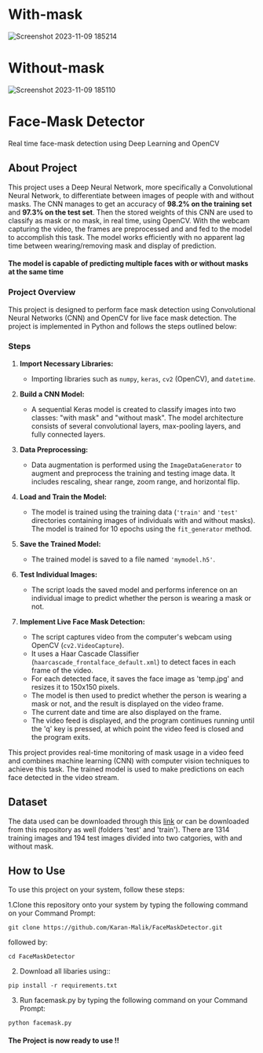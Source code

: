 # With-mask
![Screenshot 2023-11-09 185214](https://github.com/sharma-samarth/FaceMaskProject/assets/122161268/ce61deb7-9610-45c3-8925-88675b0c5cac)

# Without-mask
![Screenshot 2023-11-09 185110](https://github.com/sharma-samarth/FaceMaskProject/assets/122161268/5ec22a3a-257d-44f0-9627-8203af6fd0b9)


# Face-Mask Detector
Real time face-mask detection using Deep Learning and OpenCV

## About Project
This project uses a Deep Neural Network, more specifically a Convolutional Neural Network, to differentiate between images of people with and without masks. The CNN manages to get 
an accuracy of **98.2% on the training set** and **97.3% on the test set**. Then the stored weights of this CNN are used to classify as mask or no mask, in real time, using OpenCV.
With the webcam capturing the video, the frames are preprocessed and and fed to the model to accomplish this task. The model works efficiently with no apparent lag time between
wearing/removing mask and display of prediction.

#### The model is capable of predicting multiple faces with or without masks at the same time

### Project Overview

This project is designed to perform face mask detection using Convolutional Neural Networks (CNN) and OpenCV for live face mask detection. The project is implemented in Python and follows the steps outlined below:

### Steps

1. **Import Necessary Libraries:**
   - Importing libraries such as `numpy`, `keras`, `cv2` (OpenCV), and `datetime`.

2. **Build a CNN Model:**
   - A sequential Keras model is created to classify images into two classes: "with mask" and "without mask". The model architecture consists of several convolutional layers, max-pooling layers, and fully connected layers.

3. **Data Preprocessing:**
   - Data augmentation is performed using the `ImageDataGenerator` to augment and preprocess the training and testing image data. It includes rescaling, shear range, zoom range, and horizontal flip.

4. **Load and Train the Model:**
   - The model is trained using the training data (`'train'` and `'test'` directories containing images of individuals with and without masks). The model is trained for 10 epochs using the `fit_generator` method.

5. **Save the Trained Model:**
   - The trained model is saved to a file named `'mymodel.h5'`.

6. **Test Individual Images:**
   - The script loads the saved model and performs inference on an individual image to predict whether the person is wearing a mask or not.

7. **Implement Live Face Mask Detection:**
   - The script captures video from the computer's webcam using OpenCV (`cv2.VideoCapture`).
   - It uses a Haar Cascade Classifier (`haarcascade_frontalface_default.xml`) to detect faces in each frame of the video.
   - For each detected face, it saves the face image as 'temp.jpg' and resizes it to 150x150 pixels.
   - The model is then used to predict whether the person is wearing a mask or not, and the result is displayed on the video frame.
   - The current date and time are also displayed on the frame.
   - The video feed is displayed, and the program continues running until the 'q' key is pressed, at which point the video feed is closed and the program exits.

This project provides real-time monitoring of mask usage in a video feed and combines machine learning (CNN) with computer vision techniques to achieve this task. The trained model is used to make predictions on each face detected in the video stream.




## Dataset

The data used can be downloaded through this [link](https://data-flair.training/blogs/download-face-mask-data/) or can be downloaded from this repository as well (folders 'test' and 
'train'). There are 1314 training images and 194 test images divided into two catgories, with and without mask.

## How to Use

To use this project on your system, follow these steps:

1.Clone this repository onto your system by typing the following command on your Command Prompt:

```
git clone https://github.com/Karan-Malik/FaceMaskDetector.git
```
followed by:

```
cd FaceMaskDetector
```

2. Download all libaries using::
```
pip install -r requirements.txt
```

3. Run facemask.py by typing the following command on your Command Prompt:
```
python facemask.py
```

#### The Project is now ready to use !!


